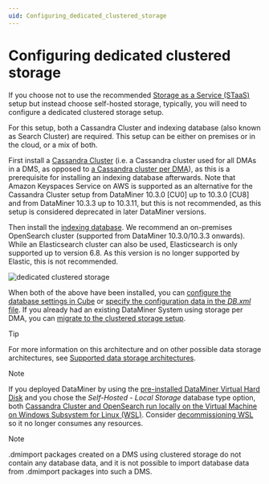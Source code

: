 ```yaml
---
uid: Configuring_dedicated_clustered_storage
---
```


# Configuring dedicated clustered storage

If you choose not to use the recommended [Storage as a Service (STaaS)](xref:STaaS) setup but instead choose self-hosted storage, typically, you will need to configure a dedicated clustered storage setup.

For this setup, both a Cassandra Cluster and indexing database (also known as Search Cluster) are required. This setup can be either on premises or in the cloud, or a mix of both.

First install a [Cassandra Cluster](xref:Cassandra_database) (i.e. a Cassandra cluster used for all DMAs in a DMS, as opposed to [a Cassandra cluster per DMA](xref:Configuring_storage_per_DMA)), as this is a prerequisite for installing an indexing database afterwards. Note that Amazon Keyspaces Service on AWS is supported as an alternative for the Cassandra Cluster setup from DataMiner 10.3.0 [CU0] up to 10.3.0 [CU8] and from DataMiner 10.3.3 up to 10.3.11, but this is not recommended, as this setup is considered deprecated in later DataMiner versions.

Then install the [indexing database](xref:Indexing_Database). We recommend an on-premises OpenSearch cluster (supported from DataMiner 10.3.0/10.3.3 onwards). While an Elasticsearch cluster can also be used, Elasticsearch is only supported up to version 6.8. As this version is no longer supported by Elastic, this is not recommended.

![dedicated clustered storage](~/user-guide/images/Dedicated_clustered_storage.svg)

When both of the above have been installed, you can [configure the database settings in Cube](xref:Configuring_the_database_settings_in_Cube) or [specify the configuration data in the *DB.xml* file](xref:DB_xml). If you already had an existing DataMiner System using storage per DMA, you can [migrate to the clustered storage setup](xref:Migrating_the_general_database_to_a_DMS_Cassandra_cluster).

> [!TIP]
> For more information on this architecture and on other possible data storage architectures, see [Supported data storage architectures](xref:Supported_system_data_storage_architectures).

> [!NOTE]
> If you deployed DataMiner by using the [pre-installed DataMiner Virtual Hard Disk](xref:Using_a_pre_installed_DataMiner_VHDX) and you chose the *Self-Hosted - Local Storage* database type option, both [Cassandra Cluster and OpenSearch run locally on the Virtual Machine on Windows Subsystem for Linux (WSL)](xref:Local_database_on_WSL). Consider [decommissioning WSL](xref:Decommissioning_WSL) so it no longer consumes any resources.

> [!NOTE]
> .dmimport packages created on a DMS using clustered storage do not contain any database data, and it is not possible to import database data from .dmimport packages into such a DMS.

